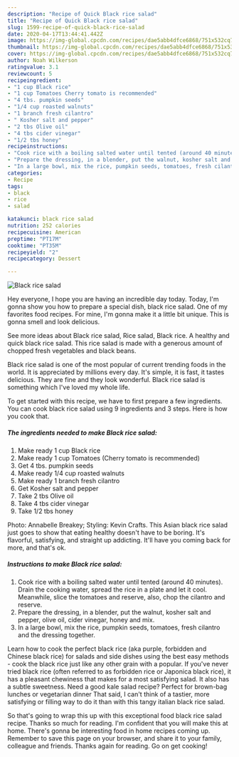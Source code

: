 ```yaml
---
description: "Recipe of Quick Black rice salad"
title: "Recipe of Quick Black rice salad"
slug: 1599-recipe-of-quick-black-rice-salad
date: 2020-04-17T13:44:41.442Z
image: https://img-global.cpcdn.com/recipes/dae5abb4dfce6868/751x532cq70/black-rice-salad-recipe-main-photo.jpg
thumbnail: https://img-global.cpcdn.com/recipes/dae5abb4dfce6868/751x532cq70/black-rice-salad-recipe-main-photo.jpg
cover: https://img-global.cpcdn.com/recipes/dae5abb4dfce6868/751x532cq70/black-rice-salad-recipe-main-photo.jpg
author: Noah Wilkerson
ratingvalue: 3.1
reviewcount: 5
recipeingredient:
- "1 cup Black rice"
- "1 cup Tomatoes Cherry tomato is recommended"
- "4 tbs. pumpkin seeds"
- "1/4 cup roasted walnuts"
- "1 branch fresh cilantro"
- " Kosher salt and pepper"
- "2 tbs Olive oil"
- "4 tbs cider vinegar"
- "1/2 tbs honey"
recipeinstructions:
- "Cook rice with a boiling salted water until tented (around 40 minutes). Drain the cooking water, spread the rice in a plate and let it cool. Meanwhile, slice the tomatoes and reserve, also, chop the cilantro and reserve."
- "Prepare the dressing, in a blender, put the walnut, kosher salt and pepper, olive oil, cider vinegar, honey and mix."
- "In a large bowl, mix the rice, pumpkin seeds, tomatoes, fresh cilantro and the dressing together."
categories:
- Recipe
tags:
- black
- rice
- salad

katakunci: black rice salad 
nutrition: 252 calories
recipecuisine: American
preptime: "PT17M"
cooktime: "PT35M"
recipeyield: "2"
recipecategory: Dessert

---
```



![Black rice salad](https://img-global.cpcdn.com/recipes/dae5abb4dfce6868/751x532cq70/black-rice-salad-recipe-main-photo.jpg)

Hey everyone, I hope you are having an incredible day today. Today, I'm gonna show you how to prepare a special dish, black rice salad. One of my favorites food recipes. For mine, I'm gonna make it a little bit unique. This is gonna smell and look delicious.

See more ideas about Black rice salad, Rice salad, Black rice. A healthy and quick black rice salad. This rice salad is made with a generous amount of chopped fresh vegetables and black beans.

Black rice salad is one of the most popular of current trending foods in the world. It is appreciated by millions every day. It's simple, it is fast, it tastes delicious. They are fine and they look wonderful. Black rice salad is something which I've loved my whole life.


To get started with this recipe, we have to first prepare a few ingredients. You can cook black rice salad using 9 ingredients and 3 steps. Here is how you cook that.

<!--inarticleads1-->

##### The ingredients needed to make Black rice salad:

1. Make ready 1 cup Black rice
1. Make ready 1 cup Tomatoes (Cherry tomato is recommended)
1. Get 4 tbs. pumpkin seeds
1. Make ready 1/4 cup roasted walnuts
1. Make ready 1 branch fresh cilantro
1. Get  Kosher salt and pepper
1. Take 2 tbs Olive oil
1. Take 4 tbs cider vinegar
1. Take 1/2 tbs honey


Photo: Annabelle Breakey; Styling: Kevin Crafts. This Asian black rice salad just goes to show that eating healthy doesn&#39;t have to be boring. It&#39;s flavorful, satisfying, and straight up addicting. It&#39;ll have you coming back for more, and that&#39;s ok. 

<!--inarticleads2-->

##### Instructions to make Black rice salad:

1. Cook rice with a boiling salted water until tented (around 40 minutes). Drain the cooking water, spread the rice in a plate and let it cool. Meanwhile, slice the tomatoes and reserve, also, chop the cilantro and reserve.
1. Prepare the dressing, in a blender, put the walnut, kosher salt and pepper, olive oil, cider vinegar, honey and mix.
1. In a large bowl, mix the rice, pumpkin seeds, tomatoes, fresh cilantro and the dressing together.


Learn how to cook the perfect black rice (aka purple, forbidden and Chinese black rice) for salads and side dishes using the best easy methods - cook the black rice just like any other grain with a popular. If you&#39;ve never tried black rice (often referred to as forbidden rice or Japonica black rice), it has a pleasant chewiness that makes for a most satisfying salad. It also has a subtle sweetness. Need a good kale salad recipe? Perfect for brown-bag lunches or vegetarian dinner That said, I can&#39;t think of a tastier, more satisfying or filling way to do it than with this tangy italian black rice salad. 

So that's going to wrap this up with this exceptional food black rice salad recipe. Thanks so much for reading. I'm confident that you will make this at home. There's gonna be interesting food in home recipes coming up. Remember to save this page on your browser, and share it to your family, colleague and friends. Thanks again for reading. Go on get cooking!
